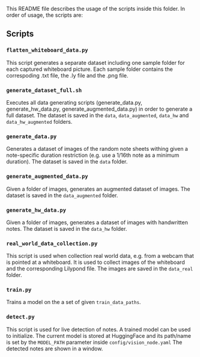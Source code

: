 [comment]: <> (A README file that describes the script inside this folder.)

This README file describes the usage of the scripts inside this folder. In order of usage, the scripts are:

## Scripts

### `flatten_whiteboard_data.py`
This script generates a separate dataset including one sample folder for each captured whiteboard picture. Each sample folder contains the correspoding .txt file, the .ly file and the .png file.

### `generate_dataset_full.sh`
Executes all data generating scripts (generate_data.py, generate_hw_data.py, generate_augmented_data.py) in order to generate a full dataset. The dataset is saved in the `data`, `data_augmented`, `data_hw` and `data_hw_augmented` folders.

### `generate_data.py`
Generates a dataset of images of the random note sheets withing given a note-specific duration restriction (e.g. use a 1/16th note as a minimum duration). The dataset is saved in the `data` folder.

### `generate_augmented_data.py`
Given a folder of images, generates an augmented dataset of images. The dataset is saved in the `data_augmented` folder.


### `generate_hw_data.py`
Given a folder of images, generates a dataset of images with handwritten notes. The dataset is saved in the `data_hw` folder.

### `real_world_data_collection.py`
This script is used when collection real world data, e.g. from a webcam that is pointed at a whiteboard. It is used to collect images of the whiteboard and the corresponding Lilypond file. The images are saved in the `data_real` folder.

### `train.py`
Trains a model on the a set of given `train_data_paths`.

### `detect.py`
This script is used for live detection of notes. A trained model can be used to initialize. The current model is stored at HuggingFace and its path/name is set by the `MODEL_PATH` parameter inside `config/vision_node.yaml` The detected notes are shown in a window.